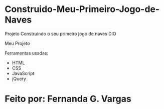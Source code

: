 # Construido-Meu-Primeiro-Jogo-de-Naves
Projeto Construindo o seu primeiro jogo de naves DIO

Meu Projeto 

Ferramentas usadas:  

- HTML
- CSS
- JavaScript
- jQuery



# Feito por: Fernanda G. Vargas
